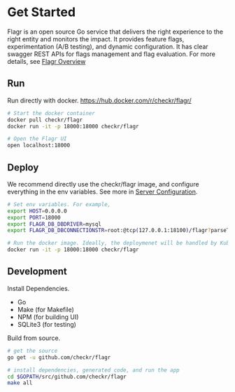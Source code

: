# Get Started

Flagr is an open source Go service that delivers the right experience to the right entity and monitors the impact. It provides feature flags, experimentation (A/B testing), and dynamic configuration. It has clear swagger REST APIs for flags management and flag evaluation. For more details, see [Flagr Overview](flagr_overview)

## Run

Run directly with docker. https://hub.docker.com/r/checkr/flagr/


```bash
# Start the docker container
docker pull checkr/flagr
docker run -it -p 18000:18000 checkr/flagr

# Open the Flagr UI
open localhost:18000
```

## Deploy

We recommend directly use the checkr/flagr image, and configure everything in the env variables. See more in [Server Configuration](flagr_env).

```bash
# Set env variables. For example,
export HOST=0.0.0.0
export PORT=18000
export FLAGR_DB_DBDRIVER=mysql
export FLAGR_DB_DBCONNECTIONSTR=root:@tcp(127.0.0.1:18100)/flagr?parseTime=true

# Run the docker image. Ideally, the deploymenet will be handled by Kubernetes or Mesos.
docker run -it -p 18000:18000 checkr/flagr
```

## Development

Install Dependencies.

- Go
- Make (for Makefile)
- NPM (for building UI)
- SQLite3 (for testing)

Build from source.

```bash
# get the source
go get -u github.com/checkr/flagr

# install dependencies, generated code, and run the app
cd $GOPATH/src/github.com/checkr/flagr
make all
```
